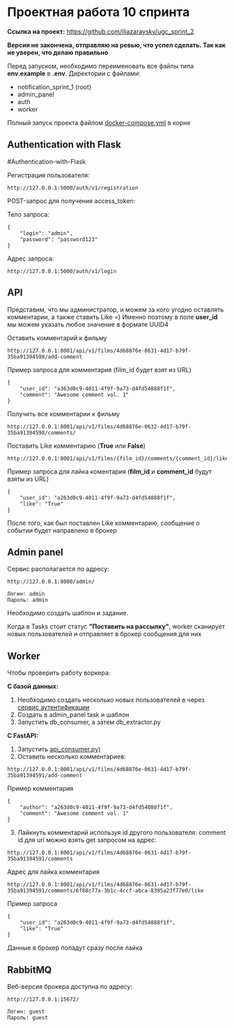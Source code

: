 # Проектная работа 10 спринта
**Ссылка на проект:** https://github.com/iliazaraysky/ugc_sprint_2

**Версия не закончена, отправляю на ревью, что успел сделать. Так как не уверен, что делаю правильно**

Перед запуском, необходимо переименовать все файлы типа **env.example** в **.env**.
Директории с файлами:

- notification_sprint_1 (root)
- admin_panel
- auth
- worker

Полный запуск проекта файлом [docker-compose.yml](docker-compose.yml) в корне

## Authentication with Flask
#Authentication-with-Flask

Регистрация пользователя:
```
http://127.0.0.1:5000/auth/v1/registration
```
POST-запрос для получения access_token:

Тело запроса:
```
{
    "login": "admin",
    "password": "password123"
}
```

Адрес запроса:
```
http://127.0.0.1:5000/auth/v1/login
```

## API
Представим, что мы администратор, и можем за кого угодно оставлять комментарии, а также ставить Like =)
Именно поэтому в поле **user_id** мы можем указать любое значение в формате UUID4

Оставить комментарий к фильму
```
http://127.0.0.1:8001/api/v1/films/4d68876e-0631-4d17-b79f-35ba91394598/add-comment
```

Пример запроса для комментария (film_id будет взят из URL)
```
{
    "user_id": "a363d0c9-4011-4f9f-9a73-d4fd54088f1f",
    "comment": "Awesome comment vol. 1"
}
```

Получить все комментарии к фильму
```
http://127.0.0.1:8001/api/v1/films/4d68876e-0632-4d17-b79f-35ba91394598/comments/
```

Поставить Like комментарию (**True** или **False**)
```
http://127.0.0.1:8001/api/v1/films/{film_id}/comments/{comment_id}/like
```

Пример запроса для лайка коментария (**film_id** и **comment_id** будут взяты из URL)
```
{
    "user_id": "a263d0c9-4011-4f9f-9a73-d4fd54088f1f",
    "like": "True"
}
```
После того, как был поставлен Like комментарию, сообщение о событии будет направлено в брокер


## Admin panel
Сервис располагается по адресу:

```
http://127.0.0.1:8000/admin/
```
```
Логин: admin
Пароль: admin
```

Необходимо создать шаблон и задание.

Когда в Tasks стоит статус **"Поставить на рассылку"**,
worker сканирует новых пользователей и отправляет в брокер сообщения для них


## Worker
Чтобы проверить работу воркера:

**С базой данных:**
1. Необходимо создать несколько новых пользователей в через [сервис аутентификации](#Authentication-with-Flask)
2. Создать в admin_panel task и шаблон
3. Запустить db_consumer, а затем db_extractor.py

**С FastAPI:**
1. Запустить [api_consumer.py)](/worker/api_consumer.py)
2. Оставить несколько комментариев:
```
http://127.0.0.1:8001/api/v1/films/4d68876e-0631-4d17-b79f-35ba91394591/add-comment
```
Пример комментария
```
{
    "author": "a263d0c9-4011-4f9f-9a73-d4fd54088f1f",
    "comment": "Awesome comment vol. 1"
}
```
3. Лайкнуть комментарий используя id другого пользователя:
comment id для url можно взять get запросом на адрес:
```
http://127.0.0.1:8001/api/v1/films/4d68876e-0631-4d17-b79f-35ba91394591/comments
```
Адрес для лайка комментария
```
http://127.0.0.1:8001/api/v1/films/4d68876e-0631-4d17-b79f-35ba91394591/comments/6f88c77a-3b1c-4ccf-abca-8395a23f77e0/like
```
Пример запроса
```
{
    "user_id": "a263d0c9-4011-4f9f-9a73-d4fd54088f1f",
    "like": "True"
}
```

Данные в брокер попадут сразу после лайка

## RabbitMQ
Веб-версия брокера доступна по адресу:

```
http://127.0.0.1:15672/
```
```
Логин: guest
Пароль: guest
```
